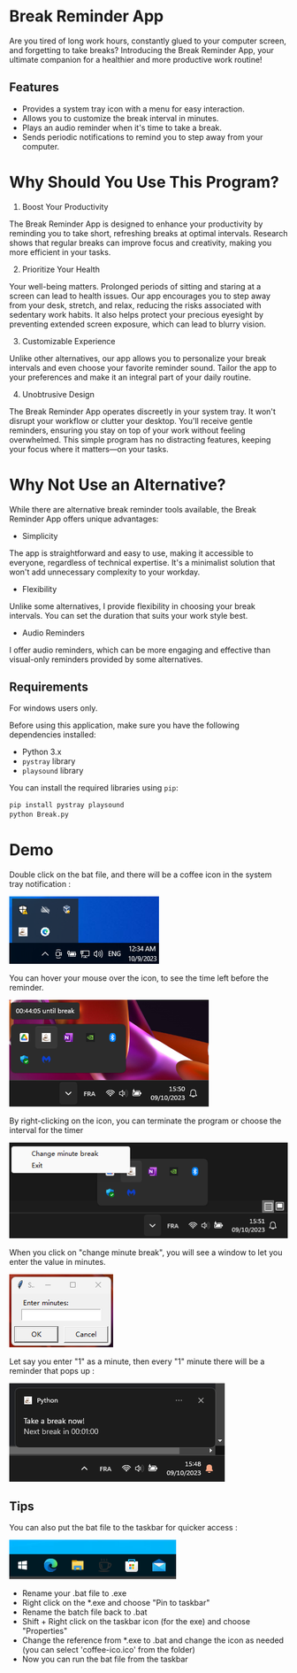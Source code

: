 # Break Reminder App

Are you tired of long work hours, constantly glued to your computer screen, and forgetting to take breaks? Introducing the Break Reminder App, your ultimate companion for a healthier and more productive work routine!

## Features

- Provides a system tray icon with a menu for easy interaction.
- Allows you to customize the break interval in minutes.
- Plays an audio reminder when it's time to take a break.
- Sends periodic notifications to remind you to step away from your computer.

# Why Should You Use This Program?

1. Boost Your Productivity

The Break Reminder App is designed to enhance your productivity by reminding you to take short, refreshing breaks at optimal intervals. Research shows that regular breaks can improve focus and creativity, making you more efficient in your tasks.

2. Prioritize Your Health

Your well-being matters. Prolonged periods of sitting and staring at a screen can lead to health issues. Our app encourages you to step away from your desk, stretch, and relax, reducing the risks associated with sedentary work habits. It also helps protect your precious eyesight by preventing extended screen exposure, which can lead to blurry vision.

3. Customizable Experience

Unlike other alternatives, our app allows you to personalize your break intervals and even choose your favorite reminder sound. Tailor the app to your preferences and make it an integral part of your daily routine.

4. Unobtrusive Design

The Break Reminder App operates discreetly in your system tray. It won't disrupt your workflow or clutter your desktop. You'll receive gentle reminders, ensuring you stay on top of your work without feeling overwhelmed. This simple program has no distracting features, keeping your focus where it matters—on your tasks.

# Why Not Use an Alternative?
While there are alternative break reminder tools available, the Break Reminder App offers unique advantages:

- Simplicity

The app is straightforward and easy to use, making it accessible to everyone, regardless of technical expertise. It's a minimalist solution that won't add unnecessary complexity to your workday.

- Flexibility

Unlike some alternatives, I provide flexibility in choosing your break intervals. You can set the duration that suits your work style best.

- Audio Reminders

I offer audio reminders, which can be more engaging and effective than visual-only reminders provided by some alternatives.

## Requirements

For windows users only.

Before using this application, make sure you have the following dependencies installed:

- Python 3.x
- `pystray` library
- `playsound` library

You can install the required libraries using `pip`:

```bash
pip install pystray playsound
python Break.py
```

# Demo

Double click on the bat file, and there will be a coffee icon in the system tray notification :

![coffee icon](screenshots/systray_icon.png)

You can hover your mouse over the icon, to see the time left before the reminder.

![time left](screenshots/mouse_hover.png)

By right-clicking on the icon, you can terminate the program or choose the interval for the timer

![right click](screenshots/right_click.png)

When you click on "change minute break", you will see a window to let you enter the value in minutes.

![change_minutes](screenshots/change_minutes.png)

Let say you enter "1" as a minute, then every "1" minute there will be a reminder that pops up :

![notification](screenshots/notification.png)

## Tips

You can also put the bat file to the taskbar for quicker access :

![taskbar](screenshots/taskbar.png)

- Rename your .bat file to .exe
- Right click on the *.exe and choose "Pin to taskbar"
- Rename the batch file back to .bat
- Shift + Right click on the taskbar icon (for the exe) and choose "Properties"
- Change the reference from *.exe to .bat and change the icon as needed (you can select 'coffee-ico.ico' from the folder)
- Now you can run the bat file from the taskbar
